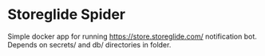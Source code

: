 Storeglide Spider
=================
Simple docker app for running https://store.storeglide.com/ notification bot.
Depends on secrets/ and db/ directories in folder.